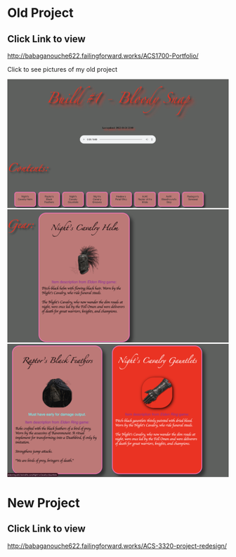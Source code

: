 # Old Project 

## Click Link to view 
http://babaganouche622.failingforward.works/ACS1700-Portfolio/

<description><summary>Click to see pictures of my old project</summary>

![Old Title](images/old-title.png)
![Single Card](images/single-card.png)
![Hover Effect](images/hover.png)

</description>

# New Project

## Click Link to view

http://babaganouche622.failingforward.works/ACS-3320-project-redesign/